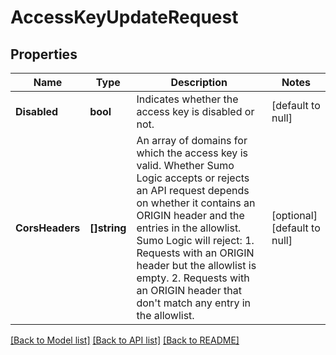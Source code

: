 # AccessKeyUpdateRequest

## Properties
Name | Type | Description | Notes
------------ | ------------- | ------------- | -------------
**Disabled** | **bool** | Indicates whether the access key is disabled or not. | [default to null]
**CorsHeaders** | **[]string** | An array of domains for which the access key is valid. Whether Sumo Logic accepts or rejects an API request depends on whether it contains an ORIGIN header and the entries in the allowlist. Sumo Logic will reject:   1. Requests with an ORIGIN header but the allowlist is empty.   2. Requests with an ORIGIN header that don&#x27;t match any entry in the allowlist. | [optional] [default to null]

[[Back to Model list]](../README.md#documentation-for-models) [[Back to API list]](../README.md#documentation-for-api-endpoints) [[Back to README]](../README.md)

